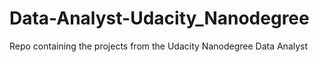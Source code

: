 # Data-Analyst-Udacity_Nanodegree
Repo containing the projects from the Udacity Nanodegree Data Analyst 
